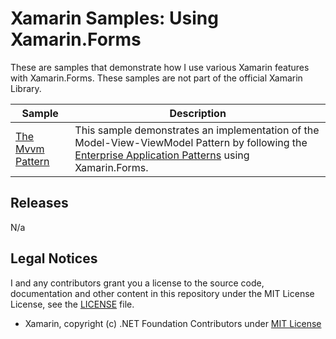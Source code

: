# Xamarin Samples: Using Xamarin.Forms
These are samples that demonstrate how I use various Xamarin features with Xamarin.Forms. These samples are not part of the official Xamarin Library.

| Sample | Description |
| ------ | ----------- |
| [The Mvvm Pattern](https://github.com/Sw1ma/xamarin-samples/tree/master/Mvvm) | This sample demonstrates an implementation of the Model-View-ViewModel Pattern by following the [Enterprise Application Patterns](https://docs.microsoft.com/en-us/xamarin/xamarin-forms/enterprise-application-patterns/) using Xamarin.Forms.

## Releases
N/a

## Legal Notices
I and any contributors grant you a license to the source code, documentation and other content in this repository under the MIT License License, see the [LICENSE](./LICENSE) file.

* Xamarin, copyright (c) .NET Foundation Contributors under [MIT License](https://github.com/xamarin/Xamarin.Forms/blob/master/LICENSE)
